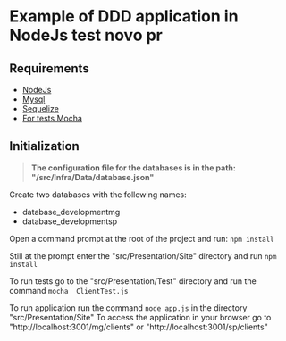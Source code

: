 # Example of DDD application in NodeJs test novo pr

## Requirements

 - [NodeJs](https://nodejs.org/en/)
 - [Mysql](https://www.mysql.com/)
 - [Sequelize](http://docs.sequelizejs.com/)
 - [For tests Mocha](https://mochajs.org/)

 ## Initialization

>  **The configuration file for the databases is in the path:
> "/src/Infra/Data/database.json"**

 
 Create two databases with the following names:
 - database_developmentmg
 - database_developmentsp

 Open a command prompt at the root of the project and run: 
 `npm install`
 
Still at the prompt enter the "src/Presentation/Site" directory and run
 `npm install`
 
 To run tests go to the "src/Presentation/Test" directory and run the command `mocha  ClientTest.js`
 
 To run application run the command `node app.js` in the directory "src/Presentation/Site"
 To access the application in your browser go to "http://localhost:3001/mg/clients" or "http://localhost:3001/sp/clients"
